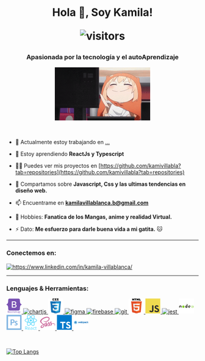 <h1 align="center">Hola 👋, Soy Kamila!
    
![visitors](https://visitor-badge.glitch.me/badge?page_id=kamivillabla&left_color=green&right_color=red) 
    
</h1>
<h3 align="center">Apasionada por la tecnología y el autoAprendizaje</h3>
<p align="center">
    <img style="width: 250px;" src="himouto.gif" alt="imagen tecleando">
</p>
    
 <br>
 
- 🔭 Actualmente estoy trabajando en [...](...)

- 🌱 Estoy aprendiendo **ReactJs y Typescript**

- 👨‍💻 Puedes ver mis proyectos en [https://github.com/kamivillabla?tab=repositories](https://github.com/kamivillabla?tab=repositories)

- 💬 Compartamos sobre **Javascript, Css y las ultimas tendencias en diseño web.**

- 📫 Encuentrame en **kamilavillablanca.b@gmail.com**

- 🎲 Hobbies: **Fanatica de los Mangas, anime y realidad Virtual.**

- ⚡ Dato: **Me esfuerzo para darle buena vida a mi gatita.** 🐱

<hr>

<h3 style="color: rgb(219, 22, 16) align="left">Conectemos en:</h3>
<p align="left">
<a href="https://linkedin.com/in/https://www.linkedin.com/in/kamila-villablanca/" target="blank"><img align="center" src="https://raw.githubusercontent.com/rahuldkjain/github-profile-readme-generator/master/src/images/icons/Social/linked-in-alt.svg" alt="https://www.linkedin.com/in/kamila-villablanca/" height="30" width="40" /></a>
</p>

<hr>

<h3 style="color: rgb(219, 22, 16) align="left">Lenguajes & Herramientas:</h3>
<p align="left"> <a href="https://getbootstrap.com" target="_blank" rel="noreferrer"> <img src="https://raw.githubusercontent.com/devicons/devicon/master/icons/bootstrap/bootstrap-plain-wordmark.svg" alt="bootstrap" width="40" height="40"/> </a> <a href="https://www.chartjs.org" target="_blank" rel="noreferrer"> <img src="https://www.chartjs.org/media/logo-title.svg" alt="chartjs" width="40" height="40"/> </a> <a href="https://www.w3schools.com/css/" target="_blank" rel="noreferrer"> <img src="https://raw.githubusercontent.com/devicons/devicon/master/icons/css3/css3-original-wordmark.svg" alt="css3" width="40" height="40"/> </a> <a href="https://www.figma.com/" target="_blank" rel="noreferrer"> <img src="https://www.vectorlogo.zone/logos/figma/figma-icon.svg" alt="figma" width="40" height="40"/> </a> <a href="https://firebase.google.com/" target="_blank" rel="noreferrer"> <img src="https://www.vectorlogo.zone/logos/firebase/firebase-icon.svg" alt="firebase" width="40" height="40"/> </a> <a href="https://git-scm.com/" target="_blank" rel="noreferrer"> <img src="https://www.vectorlogo.zone/logos/git-scm/git-scm-icon.svg" alt="git" width="40" height="40"/> </a> <a href="https://www.w3.org/html/" target="_blank" rel="noreferrer"> <img src="https://raw.githubusercontent.com/devicons/devicon/master/icons/html5/html5-original-wordmark.svg" alt="html5" width="40" height="40"/> </a> <a href="https://developer.mozilla.org/en-US/docs/Web/JavaScript" target="_blank" rel="noreferrer"> <img src="https://raw.githubusercontent.com/devicons/devicon/master/icons/javascript/javascript-original.svg" alt="javascript" width="40" height="40"/> </a> <a href="https://jestjs.io" target="_blank" rel="noreferrer"> <img src="https://www.vectorlogo.zone/logos/jestjsio/jestjsio-icon.svg" alt="jest" width="40" height="40"/> </a> <a href="https://nodejs.org" target="_blank" rel="noreferrer"> <img src="https://raw.githubusercontent.com/devicons/devicon/master/icons/nodejs/nodejs-original-wordmark.svg" alt="nodejs" width="40" height="40"/> </a> <a href="https://www.photoshop.com/en" target="_blank" rel="noreferrer"> <img src="https://raw.githubusercontent.com/devicons/devicon/master/icons/photoshop/photoshop-line.svg" alt="photoshop" width="40" height="40"/> </a> <a href="https://reactjs.org/" target="_blank" rel="noreferrer"> <img src="https://raw.githubusercontent.com/devicons/devicon/master/icons/react/react-original-wordmark.svg" alt="react" width="40" height="40"/> </a> <a href="https://sass-lang.com" target="_blank" rel="noreferrer"> <img src="https://raw.githubusercontent.com/devicons/devicon/master/icons/sass/sass-original.svg" alt="sass" width="40" height="40"/> </a> <a href="https://www.typescriptlang.org/" target="_blank" rel="noreferrer"> <img src="https://raw.githubusercontent.com/devicons/devicon/master/icons/typescript/typescript-original.svg" alt="typescript" width="40" height="40"/> </a> <a href="https://webpack.js.org" target="_blank" rel="noreferrer"> <img src="https://raw.githubusercontent.com/devicons/devicon/d00d0969292a6569d45b06d3f350f463a0107b0d/icons/webpack/webpack-original-wordmark.svg" alt="webpack" width="40" height="40"/> </a> </p>

<br>

[![Top Langs](https://github-readme-stats.vercel.app/api/top-langs/?username=kamivillabla&layout=compact)](https://github.com/anuraghazra/github-readme-stats)
